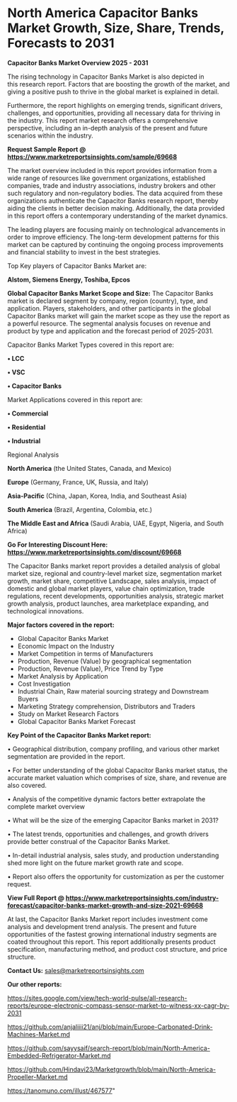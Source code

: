 # North America Capacitor Banks Market Growth, Size, Share, Trends, Forecasts to 2031

<Strong> Capacitor Banks Market Overview 2025 - 2031</strong>

The rising technology in Capacitor Banks Market is also depicted in this research report. Factors that are boosting the growth of the market, and giving a positive push to thrive in the global market is explained in detail.

Furthermore, the report highlights on emerging trends, significant drivers, challenges, and opportunities, providing all necessary data for thriving in the industry. This report market research offers a comprehensive perspective, including an in-depth analysis of the present and future scenarios within the industry.

<strong>Request Sample Report @ <a href=https://www.marketreportsinsights.com/sample/69668>https://www.marketreportsinsights.com/sample/69668</a></strong>

The market overview included in this report provides information from a wide range of resources like government organizations, established companies, trade and industry associations, industry brokers and other such regulatory and non-regulatory bodies. The data acquired from these organizations authenticate the Capacitor Banks research report, thereby aiding the clients in better decision making. Additionally, the data provided in this report offers a contemporary understanding of the market dynamics.

The leading players are focusing mainly on technological advancements in order to improve efficiency. The long-term development patterns for this market can be captured by continuing the ongoing process improvements and financial stability to invest in the best strategies.

Top Key players of Capacitor Banks Market are:

<strong>Alstom, Siemens Energy, Toshiba, Epcos</strong>

<strong><b>Global Capacitor Banks Market Scope and Size:</b></strong>
The Capacitor Banks market is declared segment by company, region (country), type, and application. Players, stakeholders, and other participants in the global Capacitor Banks market will gain the market scope as they use the report as a powerful resource. The segmental analysis focuses on revenue and product by type and application and the forecast period of 2025-2031.

Capacitor Banks Market Types covered in this report are:

<strong>• LCC

• VSC

• Capacitor Banks</strong>

Market Applications covered in this report are:

<strong>• Commercial

• Residential

• Industrial</strong> 

Regional Analysis

<strong>North America</strong> (the United States, Canada, and Mexico)

<strong>Europe</strong> (Germany, France, UK, Russia, and Italy)

<strong>Asia-Pacific</strong> (China, Japan, Korea, India, and Southeast Asia)

<strong>South America</strong> (Brazil, Argentina, Colombia, etc.)

<strong>The Middle East and Africa</strong> (Saudi Arabia, UAE, Egypt, Nigeria, and South Africa)

<strong>Go For Interesting Discount Here: <a href=https://www.marketreportsinsights.com/discount/69668>https://www.marketreportsinsights.com/discount/69668</a></strong>

The Capacitor Banks market report provides a detailed analysis of global market size, regional and country-level market size, segmentation market growth, market share, competitive Landscape, sales analysis, impact of domestic and global market players, value chain optimization, trade regulations, recent developments, opportunities analysis, strategic market growth analysis, product launches, area marketplace expanding, and technological innovations.

<strong><b>Major factors covered in the report:</b></strong>
<ul>
  <li>Global Capacitor Banks Market </li>
  <li>Economic Impact on the Industry</li>
  <li>Market Competition in terms of Manufacturers</li>
  <li>Production, Revenue (Value) by geographical segmentation</li>
  <li>Production, Revenue (Value), Price Trend by Type</li>
  <li>Market Analysis by Application</li>
  <li>Cost Investigation</li>
  <li>Industrial Chain, Raw material sourcing strategy and Downstream Buyers</li>
  <li>Marketing Strategy comprehension, Distributors and Traders</li>
  <li>Study on Market Research Factors</li>
  <li>Global Capacitor Banks Market Forecast</li>
</ul>

<strong><b>Key Point of the Capacitor Banks Market report:</b></strong>

• Geographical distribution, company profiling, and various other market segmentation are provided in the report.

• For better understanding of the global Capacitor Banks market status, the accurate market valuation which comprises of size, share, and revenue are also covered.

• Analysis of the competitive dynamic factors better extrapolate the complete market overview

• What will be the size of the emerging Capacitor Banks market in 2031?

• The latest trends, opportunities and challenges, and growth drivers provide better construal of the Capacitor Banks Market.

• In-detail industrial analysis, sales study, and production understanding shed more light on the future market growth rate and scope.

• Report also offers the opportunity for customization as per the customer request.

<strong><b>View Full Report @ <a href=https://www.marketreportsinsights.com/industry-forecast/capacitor-banks-market-growth-and-size-2021-69668>https://www.marketreportsinsights.com/industry-forecast/capacitor-banks-market-growth-and-size-2021-69668</a></b></strong>


At last, the Capacitor Banks Market report includes investment come analysis and development trend analysis. The present and future opportunities of the fastest growing international industry segments are coated throughout this report. This report additionally presents product specification, manufacturing method, and product cost structure, and price structure.

<strong>Contact Us:</strong>
sales@marketreportsinsights.com

<strong>Our other reports:</strong>

<a href=https://sites.google.com/view/tech-world-pulse/all-research-reports/europe-electronic-compass-sensor-market-to-witness-xx-cagr-by-2031>https://sites.google.com/view/tech-world-pulse/all-research-reports/europe-electronic-compass-sensor-market-to-witness-xx-cagr-by-2031</a>

<a href=https://github.com/anjaliiii21/anj/blob/main/Europe-Carbonated-Drink-Machines-Market.md>https://github.com/anjaliiii21/anj/blob/main/Europe-Carbonated-Drink-Machines-Market.md</a>

<a href=https://github.com/sayysaif/search-report/blob/main/North-America-Embedded-Refrigerator-Market.md>https://github.com/sayysaif/search-report/blob/main/North-America-Embedded-Refrigerator-Market.md</a>

<a href=https://github.com/Hindavi23/Marketgrowth/blob/main/North-America-Propeller-Market.md>https://github.com/Hindavi23/Marketgrowth/blob/main/North-America-Propeller-Market.md</a>

<a href=https://tanomuno.com/illust/467577>https://tanomuno.com/illust/467577</a>"
